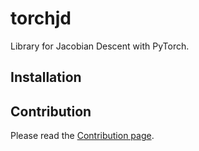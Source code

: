 # torchjd
Library for Jacobian Descent with PyTorch.

## Installation

## Contribution

Please read the [Contribution page](CONTRIBUTING.md).
